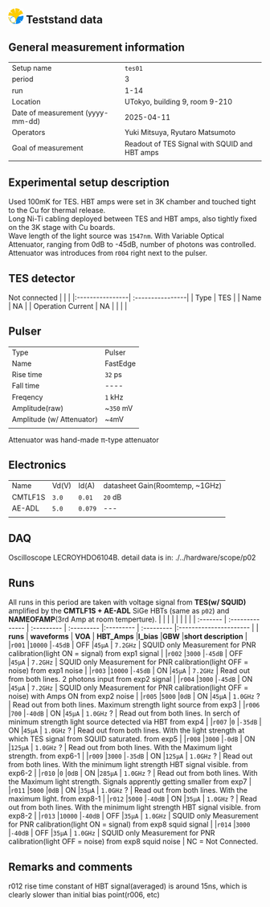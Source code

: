 ## <img src="./../logo/utokyo_logo.png" alt="logo" width="30"/> Teststand data 

<style>
@media (prefers-color-scheme: dark) {
  .logo-inline {
    content: url("./../logo/utokyo_logo.png");
  }
}
</style>

## General measurement information
| | |
|:----------------| :----------------|
| Setup name | `tes01`|
| period | 3 | 
| run | 1-14 | 
| Location | UTokyo, building 9,  room 9-210 |
| Date of measurement (yyyy-mm-dd) | 2025-04-11 | 
| Operators | Yuki Mitsuya, Ryutaro Matsumoto | 
| Goal of measurement | Readout of TES Signal with SQUID and HBT amps |
| | |

## Experimental setup description
Used 100mK for TES. HBT amps were set in 3K chamber and touched tight to the Cu for thermal release.<br>
Long Ni-Ti cabling deployed between TES and HBT amps, also tightly fixed on the 3K stage with Cu boards.<br>
Wave length of the light source was `1547nm`. With Variable Optical Attenuator, ranging from 0dB to -45dB, number of photons was controlled.  
Attenuator was introduces from r`004` right next to the pulser.

## TES detector
Not connected
| | |
|:----------------| :----------------|
| Type | TES | 
| Name | NA | 
| Operation Current | NA | 
| | |
## Pulser
| | |
|:----------------| :----------------|
| Type | Pulser | 
| Name | FastEdge | 
| Rise time | `32` ps | 
| Fall time | ---- |
| Freqency | `1` kHz|
| Amplitude(raw) | ~`350` mV|
| Amplitude (w/ Attenuator) | ~`4`mV|
|||
Attenuator was hand-made π-type attenuator
## Electronics
| ||||
|:----------------| :----------------| :----| :----|
|Name| Vd(V) |Id(A)| datasheet Gain(Roomtemp, ~1GHz) |
|CMTLF1S|`3.0`| `0.01`| `20` dB | 
|AE-ADL | `5.0` |`0.079`| --- |
|||||

## DAQ
Oscilloscope LECROYHDO6104B.
detail data is in: ./../hardware/scope/p02

## Runs
All runs in this period are taken with voltage signal from **TES(w/ SQUID)** amplified by the **CMTLF1S + AE-ADL** SiGe HBTs (same as `p02`) and **NAMEOFAMP**(3rd Amp at room temperture).
|          |                 |            |              |           |            |                          |
| :------- | :-------------- | :--------- | :---------   |:--------- | :--------- |:----------------------   |
| **runs** | **waveforms** | **VOA**    | **HBT_Amps** |**I_bias** |**GBW**     |**short description**     |
|`r001`    |`10000`          |`-45dB`     | OFF          |`45µA`     | `7.2GHz`   | SQUID only Measurement for PNR calibration(light ON = signal)     from exp1 signal                    |
|`r002`    |`3000`           |`-45dB`     | OFF          |`45µA`     | `7.2GHz`   | SQUID only Measurement for PNR calibration(light OFF = noise)      from exp1 noise                   |
|`r003`    |`10000`          |`-45dB`     | ON           |`45µA`     | `7.2GHz`   |  Read out from both lines. 2 photons input      from exp2 signal                   |
|`r004`    |`3000`           |`-45dB`     | ON           |`45µA`     | `7.2GHz`   | SQUID only Measurement for PNR calibration(light OFF = noise) with Amps ON      from exp2 noise                   |
|`r005`    |`5000`           |`0dB`       | ON           |`45µA`     | `1.0GHz` ? | Read out from both lines. Maximum strength light source     from exp3                    |
|`r006`    |`700`           |`-40dB`     | ON           |`45µA`     | `1.0GHz` ? | Read out from both lines. In serch of minimum strength light source detected via HBT    from exp4                    |
|`r007`    |`0`           |`-35dB`     | ON           |`45µA`     | `1.0GHz` ? | Read out from both lines. With the light strength at which TES signal from SQUID saturated.      from exp5                    |
|`r008`    |`3000`           |`-0dB`      | ON           |`125µA`     | `1.0GHz` ? | Read out from both lines. With the Maximum light strength.      from exp6-1                    |
|`r009`    |`3000`           |`-35dB`     | ON           |`125µA`     | `1.0GHz` ? | Read out from both lines. With the minimum light strength HBT signal visible.      from exp6-2                    |
|`r010`    |`0`              |`0dB`       | ON           |`285µA`     | `1.0GHz` ? | Read out from both lines. With the Maximum light strength. Signals apprently getting smaller     from exp7               |
|`r011`    |`5000`           |`0dB`       | ON           |`35µA`     | `1.0GHz` ? | Read out from both lines. With the maximum light.     from exp8-1                    |
|`r012`    |`5000`           |`-40dB`      | ON           |`35µA`     | `1.0GHz` ? | Read out from both lines. With the minimum light strength HBT signal visible.     from exp8-2                   |
|`r013`    |`10000`          |`-40dB`     | OFF          |`35µA`     | `1.0GHz`   | SQUID only Measurement for PNR calibration(light ON = signal)     from exp8 squid signal                    |
|`r014`    |`3000`           |`-40dB`     | OFF          |`35µA`     | `1.0GHz`   | SQUID only Measurement for PNR calibration(light OFF = noise)      from exp8 squid noise                   |
NC = Not Connected.
## Remarks and comments
r012 rise time constant of HBT signal(averaged) is around 15ns, which is clearly slower than initial bias point(r006, etc)

